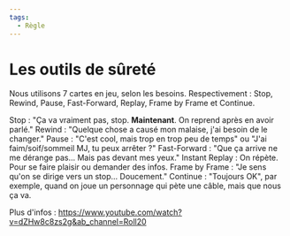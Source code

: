 ```yaml
---
tags:
  - Règle
---
```

# Les outils de sûreté
Nous utilisons 7 cartes en jeu, selon les besoins.
Respectivement : Stop, Rewind, Pause, Fast-Forward, Replay, Frame by Frame et Continue.

Stop : "Ça va vraiment pas, stop. **Maintenant**. On reprend après en avoir parlé."
Rewind : "Quelque chose a causé mon malaise, j'ai besoin de le changer."
Pause : "C'est cool, mais trop en trop peu de temps" ou "J'ai faim/soif/sommeil MJ, tu peux arrêter ?"
Fast-Forward : "Que ça arrive ne me dérange pas... Mais pas devant mes yeux."
Instant Replay : On répète. Pour se faire plaisir ou demander des infos.
Frame by Frame : "Je sens qu'on se dirige vers un stop... Doucement."
Continue : "Toujours OK", par exemple, quand on joue un personnage qui pète une câble, mais que nous ça va.

Plus d'infos : https://www.youtube.com/watch?v=dZHw8c8zs2g&ab_channel=Roll20
